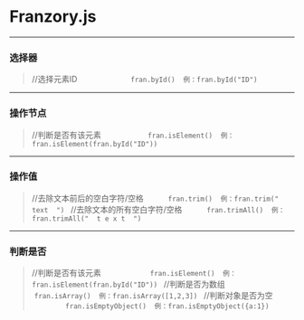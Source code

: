 # Franzory.js
* * *
### 选择器
> //选择元素ID                          `fran.byId()  例：fran.byId("ID") `

***

### 操作节点
> //判断是否有该元素                     `fran.isElement()  例：fran.isElement(fran.byId("ID")) `

***

### 操作值
> //去除文本前后的空白字符/空格           `fran.trim()  例：fran.trim("  text  ") `
> //去除文本的所有空白字符/空格           `fran.trimAll()  例：fran.trimAll("  t e x t  ") `

***

### 判断是否
> //判断是否有该元素                      `fran.isElement()  例：fran.isElement(fran.byId("ID")) `
> //判断是否为数组                        `fran.isArray()  例：fran.isArray([1,2,3]) `
> //判断对象是否为空                        `fran.isEmptyObject()  例：fran.isEmptyObject({a:1}) `
